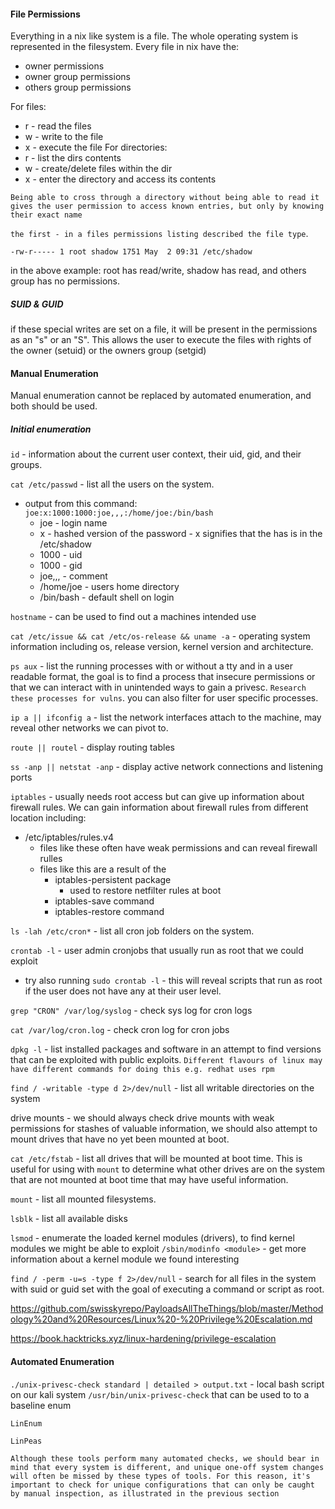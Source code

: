 
#### File Permissions

Everything in a nix like system is a file. The whole operating system is represented in the filesystem.
Every file in nix have the:
- owner permissions
- owner group permissions
- others group permissions

For files:
- r - read the files
- w - write to the file
- x - execute the file
For directories:
- r - list the dirs contents
- w - create/delete files within the dir
- x - enter the directory and access its contents

`Being able to cross through a directory without being able to read it gives the user permission to access known entries, but only by knowing their exact name`

`the first - in a files permissions listing described the file type`.


```
-rw-r----- 1 root shadow 1751 May  2 09:31 /etc/shadow
```

in the above example: root has read/write, shadow has read, and others group has no permissions.


##### SUID & GUID

if these special writes are set on a file, it will be present in the permissions as an "s" or an "S". This allows the user to execute the files with rights of the owner (setuid) or the owners group (setgid)


#### Manual Enumeration

Manual enumeration cannot be replaced by automated enumeration, and both should be used.

##### Initial enumeration

`id` - information about the current user context, their uid, gid, and their groups.

`cat /etc/passwd` - list all the users on the system.
- output from this command: `joe:x:1000:1000:joe,,,:/home/joe:/bin/bash`
	- joe - login name
	- x - hashed version of the password - x signifies that the has is in the /etc/shadow
	- 1000 - uid
	- 1000 - gid
	- joe,,, - comment
	- /home/joe - users home directory
	- /bin/bash - default shell on login

`hostname` - can be used to find out a machines intended use

`cat /etc/issue && cat /etc/os-release && uname -a` - operating system information including os, release version, kernel version and architecture.

`ps aux` - list the running processes with or without a tty and in a user readable format, the goal is to find a process that insecure permissions or that we can interact with in unintended ways to gain a privesc. `Research these processes for vulns`. you can also filter for user specific processes.

`ip a || ifconfig a` - list the network interfaces attach to the machine, may reveal other networks we can pivot to.

`route || routel` - display routing tables

`ss -anp || netstat -anp` - display active network connections and listening ports

`iptables` - usually needs root access but can give up information about firewall rules. We can gain information about firewall rules from different location including:
- /etc/iptables/rules.v4
	- files like these often have weak permissions and can reveal firewall rulles
	- files like this are a result of the
		- iptables-persistent package
			- used to restore netfilter rules at boot
		- iptables-save command
		- iptables-restore command

`ls -lah /etc/cron*` - list all cron job folders on the system.

`crontab -l` - user admin cronjobs that usually run as root that we could exploit
- try also running `sudo crontab -l` - this will reveal scripts that run as root if the user does not have any at their user level.

`grep "CRON" /var/log/syslog` - check sys log for cron logs

`cat /var/log/cron.log`  - check cron log for cron jobs

`dpkg -l` - list installed packages and software in an attempt to find versions that can be exploited with public exploits. `Different flavours of linux may have different commands for doing this e.g. redhat uses rpm`

`find / -writable -type d 2>/dev/null` - list all writable directories on the system

drive mounts - we should always check drive mounts with weak permissions for stashes of valuable information, we should also attempt to mount drives that have no yet been mounted at boot.

`cat /etc/fstab` - list all drives that will be mounted at boot time. This is useful for using with `mount` to determine what other drives are on the system that are not mounted at boot time that may have useful information.

`mount` - list all mounted filesystems.

`lsblk` - list all available disks

`lsmod` - enumerate the loaded kernel modules (drivers), to find kernel modules we might be able to exploit
`/sbin/modinfo <module>` - get more information about a kernel module we found interesting

`find / -perm -u=s -type f 2>/dev/null` - search for all files in the system with suid or guid set with the goal of executing a command or script as root.

https://github.com/swisskyrepo/PayloadsAllTheThings/blob/master/Methodology%20and%20Resources/Linux%20-%20Privilege%20Escalation.md

https://book.hacktricks.xyz/linux-hardening/privilege-escalation


#### Automated Enumeration

`./unix-privesc-check standard | detailed > output.txt` - local bash script on our kali system `/usr/bin/unix-privesc-check` that can be used to to a baseline enum

`LinEnum`

`LinPeas`

`Although these tools perform many automated checks, we should bear in mind that every system is different, and unique one-off system changes will often be missed by these types of tools. For this reason, it's important to check for unique configurations that can only be caught by manual inspection, as illustrated in the previous section`

